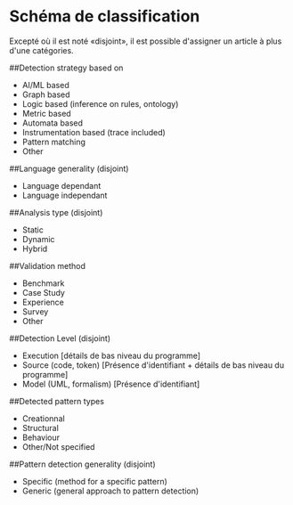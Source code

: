 # Schéma de classification

Excepté où il est noté «disjoint», il est possible d'assigner un article à plus d'une catégories.

##Detection strategy based on
 * AI/ML based
 * Graph based
 * Logic based (inference on rules, ontology)
 * Metric based
 * Automata based
 * Instrumentation based (trace included)
 * Pattern matching
 * Other

##Language generality (disjoint)
 * Language dependant
 * Language independant

##Analysis type (disjoint)
 * Static
 * Dynamic
 * Hybrid

##Validation method
 * Benchmark
 * Case Study
 * Experience
 * Survey
 * Other

##Detection Level (disjoint)
 * Execution                [détails de bas niveau du programme]
 * Source (code, token)   [Présence d'identifiant + détails de bas niveau du programme]
 * Model (UML, formalism) [Présence d'identifiant]

##Detected pattern types
 * Creationnal
 * Structural
 * Behaviour
 * Other/Not specified

##Pattern detection generality (disjoint)
 * Specific (method for a specific pattern)
 * Generic (general approach to pattern detection)
